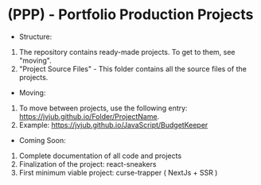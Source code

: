# (PPP) - Portfolio Production Projects

- Structure:
1. The repository contains ready-made projects. To get to them, see "moving".
2. "Project Source Files" - This folder contains all the source files of the projects.

- Moving:
1. To move between projects, use the following entry: https://jvjub.github.io/Folder/ProjectName.
2. Example: https://jvjub.github.io/JavaScript/BudgetKeeper

- Coming Soon:
1. Complete documentation of all code and projects
2. Finalization of the project: react-sneakers
3. First minimum viable project: curse-trapper ( NextJs + SSR )
